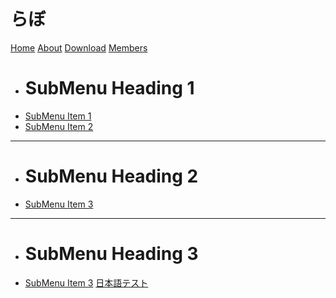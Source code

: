 # らぼ

[Home](home.md)
[About](about.md)
[Download](download.md)
[Members](members.md)
  * # SubMenu Heading 1
  * [SubMenu Item 1](subitem1.md)
  * [SubMenu Item 2](subitem2.md)
  - - - -
  * # SubMenu Heading 2
  * [SubMenu Item 3](subitem3.md)
  - - - -
  * # SubMenu Heading 3
  * [SubMenu Item 3](subitem3.md)
[日本語テスト](testjapanese.md)
